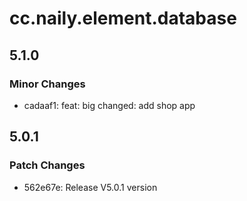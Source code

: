 # cc.naily.element.database

## 5.1.0

### Minor Changes

- cadaaf1: feat: big changed: add shop app

## 5.0.1

### Patch Changes

- 562e67e: Release V5.0.1 version
